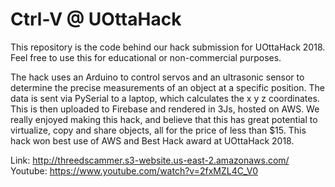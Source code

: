 # Ctrl-V @ UOttaHack

This repository is the code behind our hack submission for UOttaHack 2018. Feel free to use this for educational or non-commercial purposes.

The hack uses an Arduino to control servos and an ultrasonic sensor to determine the precise measurements of an object at a specific position. The data is sent via PySerial to a laptop, which calculates the x y z coordinates. This is then uploaded to Firebase and rendered in 3Js, hosted on AWS.
We really enjoyed making this hack, and believe that this has great potential to virtualize, copy and share objects, all for the price of less than $15.
This hack won best use of AWS and Best Hack award at UOttaHack 2018.

Link: http://threedscammer.s3-website.us-east-2.amazonaws.com/
Youtube: https://www.youtube.com/watch?v=2fxMZL4C_V0

